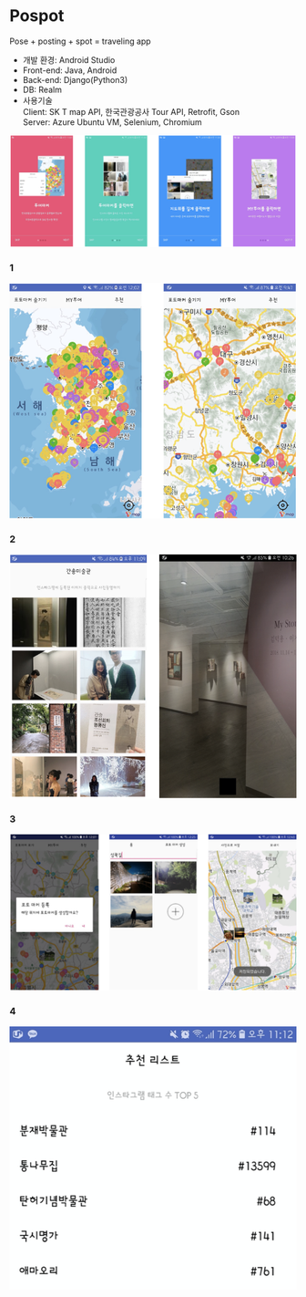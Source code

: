 # Pospot
Pose + posting + spot = traveling app

- 개발 환경:	Android Studio
- Front-end: Java, Android
- Back-end: Django(Python3)
- DB: Realm
- 사용기술<br>
Client: SK T map API, 한국관광공사 Tour API, Retrofit, Gson<br>
Server: Azure Ubuntu VM, Selenium, Chromium

<img src="https://github.com/jiniC/Pospot/blob/master/screenshot/pospot_0.png" width="800">

### 1
<img src="https://github.com/jiniC/Pospot/blob/master/screenshot/pospot_1.png" width="600">

### 2
<img src="https://github.com/jiniC/Pospot/blob/master/screenshot/pospot_2.png" width="600">

### 3
<img src="https://github.com/jiniC/Pospot/blob/master/screenshot/pospot_3.png" width="600">

### 4
<img src="https://github.com/jiniC/Pospot/blob/master/screenshot/pospot_4.png" width="600">
